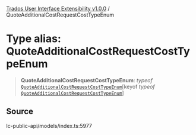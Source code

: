 [Trados User Interface Extensibility v1.0.0](../wiki/globals) / QuoteAdditionalCostRequestCostTypeEnum

# Type alias: QuoteAdditionalCostRequestCostTypeEnum

> **QuoteAdditionalCostRequestCostTypeEnum**: *typeof* [`QuoteAdditionalCostRequestCostTypeEnum`](../wiki/Variable.QuoteAdditionalCostRequestCostTypeEnum)\[keyof *typeof* [`QuoteAdditionalCostRequestCostTypeEnum`](../wiki/Variable.QuoteAdditionalCostRequestCostTypeEnum)\]

## Source

lc-public-api/models/index.ts:5977
